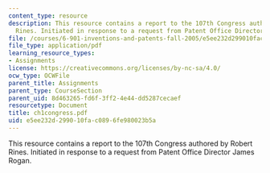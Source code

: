 ```yaml
---
content_type: resource
description: This resource contains a report to the 107th Congress authored by Robert
  Rines. Initiated in response to a request from Patent Office Director James Rogan.
file: /courses/6-901-inventions-and-patents-fall-2005/e5ee232d299010fac0896fe980023b5a_ch1congress.pdf
file_type: application/pdf
learning_resource_types:
- Assignments
license: https://creativecommons.org/licenses/by-nc-sa/4.0/
ocw_type: OCWFile
parent_title: Assignments
parent_type: CourseSection
parent_uid: 8d463265-fd6f-3ff2-4e44-dd5287cecaef
resourcetype: Document
title: ch1congress.pdf
uid: e5ee232d-2990-10fa-c089-6fe980023b5a
---
```

This resource contains a report to the 107th Congress authored by Robert Rines. Initiated in response to a request from Patent Office Director James Rogan.